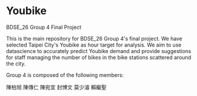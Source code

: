 # Youbike
BDSE_26 Group 4 Final Project

This is the main repository for BDSE_26 Group 4's final project.
We have selected Taipei City's Youbike as hour target for analysis.
We aim to use datascience to accurately predict Youbike demand and provide suggestions for staff managing the number of bikes in the bike stations scattered around the city.

Group 4 is composed of the following members:

陳柏旭
陳傳仁
陳宛宜
封博文
莫少濬
賴繼聖
